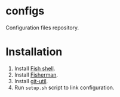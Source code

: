 # configs

Configuration files repository.

# Installation

1. Install [Fish shell](https://fishshell.com/).
2. Install [Fisherman](http://fisherman.sh/).
3. Install [git-util](https://github.com/fishery/git-util).
4. Run `setup.sh` script to link configuration.

